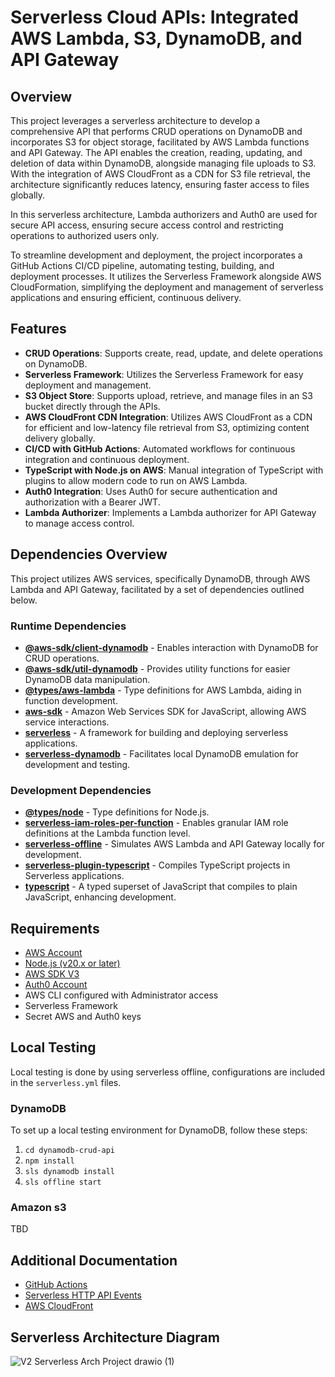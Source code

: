# Serverless Cloud APIs: Integrated AWS Lambda, S3, DynamoDB, and API Gateway

## Overview

This project leverages a serverless architecture to develop a comprehensive API that performs CRUD operations on DynamoDB and incorporates S3 for object storage, facilitated by AWS Lambda functions and API Gateway. The API enables the creation, reading, updating, and deletion of data within DynamoDB, alongside managing file uploads to S3. With the integration of AWS CloudFront as a CDN for S3 file retrieval, the architecture significantly reduces latency, ensuring faster access to files globally.

In this serverless architecture, Lambda authorizers and Auth0 are used for secure API access, ensuring secure access control and restricting operations to authorized users only.

To streamline development and deployment, the project incorporates a GitHub Actions CI/CD pipeline, automating testing, building, and deployment processes. It utilizes the Serverless Framework alongside AWS CloudFormation, simplifying the deployment and management of serverless applications and ensuring efficient, continuous delivery.

## Features

- **CRUD Operations**: Supports create, read, update, and delete operations on DynamoDB.
- **Serverless Framework**: Utilizes the Serverless Framework for easy deployment and management.
- **S3 Object Store**: Supports upload, retrieve, and manage files in an S3 bucket directly through the APIs.
- **AWS CloudFront CDN Integration**: Utilizes AWS CloudFront as a CDN for efficient and low-latency file retrieval from S3, optimizing content delivery globally.
- **CI/CD with GitHub Actions**: Automated workflows for continuous integration and continuous deployment.
- **TypeScript with Node.js on AWS**: Manual integration of TypeScript with plugins to allow modern code to run on AWS Lambda.
- **Auth0 Integration**: Uses Auth0 for secure authentication and authorization with a Bearer JWT.
- **Lambda Authorizer**: Implements a Lambda authorizer for API Gateway to manage access control.

## Dependencies Overview

This project utilizes AWS services, specifically DynamoDB, through AWS Lambda and API Gateway, facilitated by a set of dependencies outlined below.

### Runtime Dependencies

- **[@aws-sdk/client-dynamodb](https://www.npmjs.com/package/@aws-sdk/client-dynamodb)** - Enables interaction with DynamoDB for CRUD operations.
- **[@aws-sdk/util-dynamodb](https://www.npmjs.com/package/@aws-sdk/util-dynamodb)** - Provides utility functions for easier DynamoDB data manipulation.
- **[@types/aws-lambda](https://www.npmjs.com/package/@types/aws-lambda)** - Type definitions for AWS Lambda, aiding in function development.
- **[aws-sdk](https://www.npmjs.com/package/aws-sdk)** - Amazon Web Services SDK for JavaScript, allowing AWS service interactions.
- **[serverless](https://www.npmjs.com/package/serverless)** - A framework for building and deploying serverless applications.
- **[serverless-dynamodb](https://www.npmjs.com/package/serverless-dynamodb)** - Facilitates local DynamoDB emulation for development and testing.

### Development Dependencies

- **[@types/node](https://www.npmjs.com/package/@types/node)** - Type definitions for Node.js.
- **[serverless-iam-roles-per-function](https://www.npmjs.com/package/serverless-iam-roles-per-function)** - Enables granular IAM role definitions at the Lambda function level.
- **[serverless-offline](https://www.npmjs.com/package/serverless-offline)** - Simulates AWS Lambda and API Gateway locally for development.
- **[serverless-plugin-typescript](https://www.npmjs.com/package/serverless-plugin-typescript)** - Compiles TypeScript projects in Serverless applications.
- **[typescript](https://www.npmjs.com/package/typescript)** - A typed superset of JavaScript that compiles to plain JavaScript, enhancing development.

## Requirements

- [AWS Account](https://aws.amazon.com/console/)
- [Node.js (v20.x or later)](https://nodejs.org/en)
- [AWS SDK V3](https://docs.aws.amazon.com/sdk-for-javascript/v3/developer-guide/welcome.html)
- [Auth0 Account](https://auth0.com/)
- AWS CLI configured with Administrator access
- Serverless Framework
- Secret AWS and Auth0 keys

## Local Testing

Local testing is done by using serverless offline, configurations are included in the `serverless.yml` files.

### DynamoDB
To set up a local testing environment for DynamoDB, follow these steps:
1) `cd dynamodb-crud-api`
2) `npm install`
3) `sls dynamodb install`
4) `sls offline start`

### Amazon s3
TBD

## Additional Documentation
- [GitHub Actions](https://docs.github.com/en/actions/quickstart)
- [Serverless HTTP API Events](https://www.serverless.com/framework/docs-providers-aws-events-http-api)
- [AWS CloudFront](https://docs.aws.amazon.com/AmazonCloudFront/latest/DeveloperGuide/Introduction.html)

## Serverless Architecture Diagram
![V2 Serverless Arch  Project drawio (1)](https://github.com/StevenD24/AWS-Serverless-API-System/assets/105379503/7d4f2dba-60d1-45bc-9831-48e618bf4adb)







